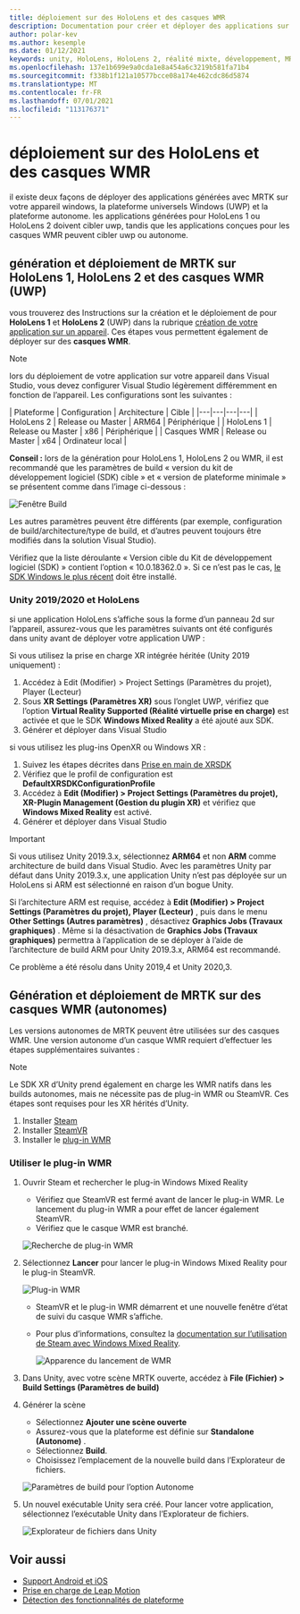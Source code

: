 ```yaml
---
title: déploiement sur des HoloLens et des casques WMR
description: Documentation pour créer et déployer des applications sur différents appareils.
author: polar-kev
ms.author: kesemple
ms.date: 01/12/2021
keywords: unity, HoloLens, HoloLens 2, réalité mixte, développement, MRTK, Visual Studio
ms.openlocfilehash: 137e1b699e9a0cda1e8a454a6c3219b581fa71b4
ms.sourcegitcommit: f338b1f121a10577bcce08a174e462cdc86d5874
ms.translationtype: MT
ms.contentlocale: fr-FR
ms.lasthandoff: 07/01/2021
ms.locfileid: "113176371"
---
```

# <a name="deploying-to-hololens-and-wmr-headsets"></a>déploiement sur des HoloLens et des casques WMR

il existe deux façons de déployer des applications générées avec MRTK sur votre appareil windows, la plateforme universels Windows (UWP) et la plateforme autonome. les applications générées pour HoloLens 1 ou HoloLens 2 doivent cibler uwp, tandis que les applications conçues pour les casques WMR peuvent cibler uwp ou autonome.

## <a name="building-and-deploying-mrtk-to-hololens-1-hololens-2-and-wmr-headsets-uwp"></a>génération et déploiement de MRTK sur HoloLens 1, HoloLens 2 et des casques WMR (UWP)

vous trouverez des Instructions sur la création et le déploiement de pour **HoloLens 1** et **HoloLens 2** (UWP) dans la rubrique [création de votre application sur un appareil](/windows/mixed-reality/mrlearning-base-ch1#build-your-application-to-your-device). Ces étapes vous permettent également de déployer sur des **casques WMR**.

> [!NOTE]
> lors du déploiement de votre application sur votre appareil dans Visual Studio, vous devez configurer Visual Studio légèrement différemment en fonction de l’appareil. Les configurations sont les suivantes :
>
>| Plateforme | Configuration | Architecture | Cible |
|---|---|---|---|
| HoloLens 2 | Release ou Master | ARM64 | Périphérique |
| HoloLens 1 | Release ou Master | x86 | Périphérique |
| Casques WMR | Release ou Master | x64 | Ordinateur local |

**Conseil :** lors de la génération pour HoloLens 1, HoloLens 2 ou WMR, il est recommandé que les paramètres de build « version du kit de développement logiciel (SDK) cible » et « version de plateforme minimale » se présentent comme dans l’image ci-dessous :

![Fenêtre Build](../features/images/getting-started/BuildWindow.png)

Les autres paramètres peuvent être différents (par exemple, configuration de build/architecture/type de build, et d’autres peuvent toujours être modifiés dans la solution Visual Studio).

Vérifiez que la liste déroulante « Version cible du Kit de développement logiciel (SDK) » contient l’option « 10.0.18362.0 ». Si ce n’est pas le cas, [le SDK Windows le plus récent](https://developer.microsoft.com/windows/downloads/windows-10-sdk) doit être installé.

### <a name="unity-20192020-and-hololens"></a>Unity 2019/2020 et HoloLens

si une application HoloLens s’affiche sous la forme d’un panneau 2d sur l’appareil, assurez-vous que les paramètres suivants ont été configurés dans unity avant de déployer votre application UWP :

Si vous utilisez la prise en charge XR intégrée héritée (Unity 2019 uniquement) :

1. Accédez à Edit (Modifier) > Project Settings (Paramètres du projet), Player (Lecteur)
1. Sous **XR Settings (Paramètres XR)** sous l’onglet UWP, vérifiez que l’option **Virtual Reality Supported (Réalité virtuelle prise en charge)** est activée et que le SDK **Windows Mixed Reality** a été ajouté aux SDK.
1. Générer et déployer dans Visual Studio

si vous utilisez les plug-ins OpenXR ou Windows XR :

1. Suivez les étapes décrites dans [Prise en main de XRSDK](../configuration/getting-started-with-mrtk-and-xrsdk.md)
1. Vérifiez que le profil de configuration est **DefaultXRSDKConfigurationProfile**
1. Accédez à **Edit (Modifier) > Project Settings (Paramètres du projet), XR-Plugin Management (Gestion du plugin XR)** et vérifiez que **Windows Mixed Reality** est activé.
1. Générer et déployer dans Visual Studio

>[!IMPORTANT]
> Si vous utilisez Unity 2019.3.x, sélectionnez **ARM64** et non **ARM** comme architecture de build dans Visual Studio. Avec les paramètres Unity par défaut dans Unity 2019.3.x, une application Unity n’est pas déployée sur un HoloLens si ARM est sélectionné en raison d’un bogue Unity.
>
> Si l’architecture ARM est requise, accédez à **Edit (Modifier) > Project Settings (Paramètres du projet), Player (Lecteur)** , puis dans le menu **Other Settings (Autres paramètres)** , désactivez **Graphics Jobs (Travaux graphiques)** . Même si la désactivation de **Graphics Jobs (Travaux graphiques)** permettra à l’application de se déployer à l’aide de l’architecture de build ARM pour Unity 2019.3.x, ARM64 est recommandé.
>
> Ce problème a été résolu dans Unity 2019,4 et Unity 2020,3.

## <a name="building-and-deploying-mrtk-to-wmr-headsets-standalone"></a>Génération et déploiement de MRTK sur des casques WMR (autonomes)

Les versions autonomes de MRTK peuvent être utilisées sur des casques WMR. Une version autonome d’un casque WMR requiert d’effectuer les étapes supplémentaires suivantes :

> [!NOTE]
> Le SDK XR d’Unity prend également en charge les WMR natifs dans les builds autonomes, mais ne nécessite pas de plug-in WMR ou SteamVR. Ces étapes sont requises pour les XR hérités d’Unity.

1. Installer [Steam](https://store.steampowered.com/about/)
1. Installer [SteamVR](https://store.steampowered.com/app/250820/SteamVR/)
1. Installer le [plug-in WMR](https://store.steampowered.com/app/719950/Windows_Mixed_Reality_for_SteamVR/)

### <a name="how-to-use-wmr-plugin"></a>Utiliser le plug-in WMR

1. Ouvrir Steam et rechercher le plug-in Windows Mixed Reality
    - Vérifiez que SteamVR est fermé avant de lancer le plug-in WMR. Le lancement du plug-in WMR a pour effet de lancer également SteamVR.
    - Vérifiez que le casque WMR est branché.

    ![Recherche de plug-in WMR](../features/images/build-deploy/WMR/SteamSearchWMRPlugin.png)

1. Sélectionnez **Lancer** pour lancer le plug-in Windows Mixed Reality pour le plug-in SteamVR.

    ![Plug-in WMR](../features/images/build-deploy/WMR/WMRPlugin.png)

    - SteamVR et le plug-in WMR démarrent et une nouvelle fenêtre d’état de suivi du casque WMR s’affiche.
    - Pour plus d’informations, consultez la [documentation sur l’utilisation de Steam avec Windows Mixed Reality](https://support.microsoft.com/help/4053622/windows-10-play-steamvr-games-in-windows-mixed-reality).

        ![Apparence du lancement de WMR](../features/images/build-deploy/WMR/WMRPluginActive.png)

1. Dans Unity, avec votre scène MRTK ouverte, accédez à **File (Fichier) > Build Settings (Paramètres de build)**

1. Générer la scène
    - Sélectionnez **Ajouter une scène ouverte**
    - Assurez-vous que la plateforme est définie sur **Standalone (Autonome)** .
    - Sélectionnez **Build**.
    - Choisissez l’emplacement de la nouvelle build dans l’Explorateur de fichiers.

    ![Paramètres de build pour l’option Autonome](../features/images/build-deploy/WMR/BuildSettingsStandaloneUnity.png)

1. Un nouvel exécutable Unity sera créé. Pour lancer votre application, sélectionnez l’exécutable Unity dans l’Explorateur de fichiers.

    ![Explorateur de fichiers dans Unity](../features/images/build-deploy/WMR/FileExplorerUnityExe.png)

## <a name="see-also"></a>Voir aussi

- [Support Android et iOS](using-ar-foundation.md)
- [Prise en charge de Leap Motion](leap-motion-mrtk.md)
- [Détection des fonctionnalités de plateforme](detecting-platform-capabilities.md)
